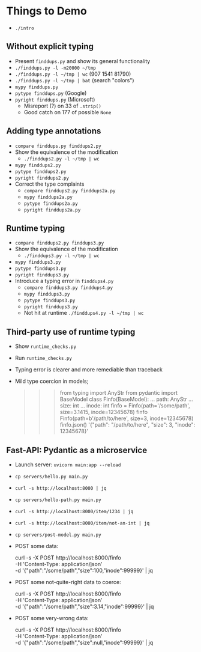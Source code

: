 # Things to Demo

- `./intro`

## Without explicit typing

- Present `finddups.py` and show its general functionality
- `./finddups.py -l -m20000 ~/tmp`
- `./finddups.py -l ~/tmp | wc` (907 1541 81790)
- `./finddups.py -l ~/tmp | bat` (search "colors")
- `mypy finddups.py`
- `pytype finddups.py` (Google)
- `pyright finddups.py` (Microsoft)
    - Misreport (?) on 33 of `.strip()`
    - Good catch on 177 of possible `None`

## Adding type annotations

- `compare finddups.py finddups2.py`
- Show the equivalence of the modification
    - `./finddups2.py -l ~/tmp | wc`
- `mypy finddups2.py`
- `pytype finddups2.py`
- `pyright finddups2.py`
- Correct the type complaints
    - `compare finddups2.py finddups2a.py`
    - `mypy finddups2a.py`
    - `pytype finddups2a.py`
    - `pyright finddups2a.py`

## Runtime typing

- `compare finddups2.py finddups3.py`
- Show the equivalence of the modification
    - `./finddups3.py -l ~/tmp | wc`
- `mypy finddups3.py`
- `pytype finddups3.py`
- `pyright finddups3.py`
- Introduce a typing error in `finddups4.py`
    - `compare finddups3.py finddups4.py`
    - `mypy finddups3.py`
    - `pytype finddups3.py`
    - `pyright finddups3.py`
    - Not hit at runtime `./finddups4.py -l ~/tmp | wc`

## Third-party use of runtime typing

- Show `runtime_checks.py`
- Run `runtime_checks.py`
- Typing error is clearer and more remediable than traceback
- Mild type coercion in models;

    >>> from typing import AnyStr
    >>> from pydantic import BaseModel
    >>> class Finfo(BaseModel):
    ...     path: AnyStr
    ...     size: int
    ...     inode: int
    >>> finfo = Finfo(path='/some/path', size=3.1415, inode=12345678)
    >>> finfo
    Finfo(path=b'/path/to/here', size=3, inode=12345678)
    >>> finfo.json()
    '{"path": "/path/to/here", "size": 3, "inode": 12345678}'

## Fast-API: Pydantic as a microservice

- Launch server: `uvicorn main:app --reload`
- `cp servers/hello.py main.py`
- `curl -s http://localhost:8000 | jq`
- `cp servers/hello-path.py main.py`
- `curl -s http://localhost:8000/item/1234 | jq`
- `curl -s http://localhost:8000/item/not-an-int | jq`
- `cp servers/post-model.py main.py`
- POST some data:

    curl -s -X POST http://localhost:8000/finfo \
    -H 'Content-Type: application/json' \
    -d '{"path":"/some/path","size":100,"inode":99999}' | jq

- POST some not-quite-right data to coerce:

    curl -s -X POST http://localhost:8000/finfo \
    -H 'Content-Type: application/json' \
    -d '{"path":"/some/path","size":3.14,"inode":99999}' | jq

- POST some very-wrong data:

    curl -s -X POST http://localhost:8000/finfo \
    -H 'Content-Type: application/json' \
    -d '{"path":"/some/path","size":null,"inode":99999}' | jq

